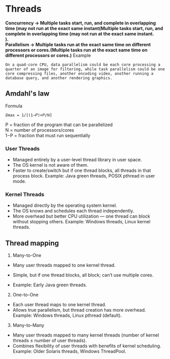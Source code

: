 # Threads
**Concurrency → Multiple tasks start, run, and complete in overlapping time (may not run at the exact same instant(Multiple tasks start, run, and complete in overlapping time (may not run at the exact same instant.  
).<br>Parallelism → Multiple tasks run at the exact same time on different processors or cores.(Multiple tasks run at the exact same time on different processors or cores.)**
Example 
```
On a quad-core CPU, data parallelism could be each core processing a quarter of an image for filtering, while task parallelism could be one core compressing files, another encoding video, another running a database query, and another rendering graphics.
```
## Amdahl's law
Formula
```
𝑆max = 1/[(1−𝑃)+𝑃/𝑁]
```
​P = fraction of the program that can be parallelized  
N = number of processors/cores  
1−P = fraction that must run sequentially  

### User Threads

* Managed entirely by a user-level thread library in user space.
* The OS kernel is not aware of them.
* Faster to create/switch but if one thread blocks, all threads in that process block.
Example: Java green threads, POSIX pthread in user mode.

### Kernel Threads
* Managed directly by the operating system kernel.
* The OS knows and schedules each thread independently.
* More overhead but better CPU utilization — one thread can block without stopping others.
Example: Windows threads, Linux kernel threads.

## Thread mapping

1. Many-to-One

* Many user threads mapped to one kernel thread.

* Simple, but if one thread blocks, all block; can’t use multiple cores.
* Example: Early Java green threads.

2. One-to-One

* Each user thread maps to one kernel thread.
* Allows true parallelism, but thread creation has more overhead.
Example: Windows threads, Linux pthread (default).

3. Many-to-Many

* Many user threads mapped to many kernel threads (number of kernel threads ≤ number of user threads).
* Combines flexibility of user threads with benefits of kernel scheduling.
Example: Older Solaris threads, Windows ThreadPool.


 
